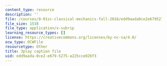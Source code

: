 ```yaml
---
content_type: resource
description: ''
file: /courses/8-01sc-classical-mechanics-fall-2016/edd9aada0ce2e6795275a225cce026f3_EX0uHJbIw68.srt
file_size: 1538
file_type: application/x-subrip
learning_resource_types: []
license: https://creativecommons.org/licenses/by-nc-sa/4.0/
ocw_type: OCWFile
resourcetype: Other
title: 3play caption file
uid: edd9aada-0ce2-e679-5275-a225cce026f3
---
```


